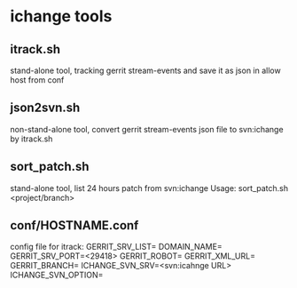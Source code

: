 ichange tools
======

## itrack.sh
stand-alone tool, tracking gerrit stream-events and save it as json in allow host from conf

## json2svn.sh
non-stand-alone tool, convert gerrit stream-events json file to svn:ichange by itrack.sh

## sort_patch.sh
stand-alone tool, list 24 hours patch from svn:ichange
Usage: sort_patch.sh <YYYYMMDD> <gerrit server doamin name> <project/branch>

## conf/HOSTNAME.conf
config file for itrack: 
GERRIT_SRV_LIST=<gerrit1 gerrit2>
DOMAIN_NAME=<your domain.com>
GERRIT_SRV_PORT=<29418>
GERRIT_ROBOT=<login account>
GERRIT_XML_URL=<manifest path>
GERRIT_BRANCH=<branch name>
ICHANGE_SVN_SRV=<svn:icahnge URL>
ICHANGE_SVN_OPTION=<svn option>


